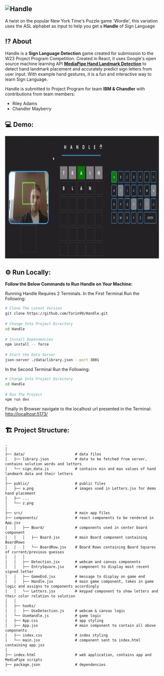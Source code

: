 ![Handle](https://user-images.githubusercontent.com/87572723/229592216-d4319f09-f6cd-40f6-a808-da9785cc7857.png)
---
A twist on the popular New York Time's Puzzle game 'Wordle', this variation uses the ASL alphabet as input to help you get a **Handle** of Sign Language

## ⁉️ About

Handle is a **Sign Language Detection** game created for submission to the W23 Project Program Competition. Created in React, it uses Google's open source machine learning API **[MediaPipe Hand Landmark Detection](https://developers.google.com/mediapipe/solutions/vision/hand_landmarker)** to detect hand landmark placement and accurately predict sign letters from user input. With example hand gestures, it is a fun and interactive way to learn Sign Language. 

Handle is submitted to Project Program for team **IBM & Chandler** with contributions from team members:
- Riley Adams
- Chandler Mayberry


## 💻 Demo:
<img src="/public/HandleGif.gif" width="700" height="400">


## ⚙️ Run Locally:

**Follow the Below Commands to Run Handle on Your Machine:**

Running Handle Requires 2 Terminals. 
In the First Terminal Run the Following:

```bash
# Clone The Latest Version
git clone https://github.com/Torin99/Handle.git

# Change Into Project Directory
cd Handle

# Install Dependencies
npm install -- force

# Start the Data Server
json-server ./data/library.json --port 3001
```

In the Second Terminal Run the Following:

```bash
# Change Into Project Directory
cd Handle

# Run The Project
npm run dev
```

Finally in Browser navigate to the localhost url presented in the Terminal:
[http://localhost:5173/](http://localhost:5173/)

## 🏗️ Project Structure:
    .
    │
    ├── data/                       # data files
    │   ├── library.json            # data to be fetched from server, contains solution words and letters
    │   └── sign_data.js            # contains min and max values of hand landmark data and their letters
    │ 
    ├── public/                     # public files
    │   ├── a.png                   # images used in Letters.jsx for demo hand placement
    │   ├── ...
    │   └── z.png               
    │
    ├── src/                        # main app files
    ├── components/                 # react components to be rendered in App.jsx
    │   │   ├── Board/              # components used in center board component
    │   │   │   ├── Board.jsx       # main Board component containing BoardRows
    │   │   │   └── BoardRow.jsx    # Board Rows containing Board Squares of current/previous guesses
    │   │   │   
    │   │   ├── Detection.jsx       # webcam and canvas components
    │   │   ├── EntrySquare.jsx     # component to display most recent signed letter
    │   │   ├── GameEnd.jsx         # message to display on game end
    │   │   ├── Handle.jsx          # main game component, takes in game logic and assigns to components accordingly
    │   │   └── Letters.jsx         # keypad component to show letters and their color relation to solution
    │   │ 
    │   ├── hooks/
    │   │   ├── UseDetection.js     # webcam & canvas logic
    │   └── UseHandle.js            # game logic
    │   ├── App.css                 # app styling
    │   ├── App.jsx                 # main component to contain all above components
    │   ├── index.css               # index styling
    │   └── main.jsx                # component sent to index.html containing app.jsx
    │
    ├── index.html                  # web application, contains app and MediaPipe scripts    
    ├── package.json                # dependencies
    .
